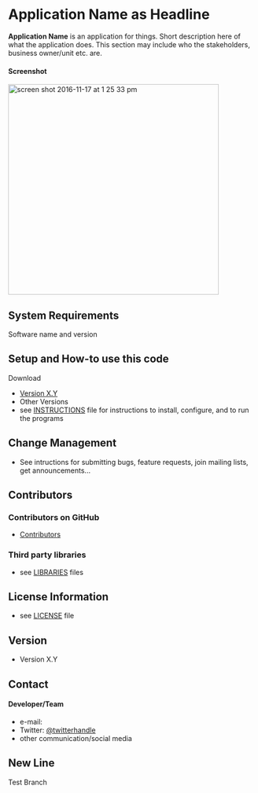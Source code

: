 Application Name as Headline
======
**Application Name** is an application for things. Short description here of what the application does. This section may include who the stakeholders, business owner/unit etc. are.

#### Screenshot
<img width="428" alt="screen shot 2016-11-17 at 1 25 33 pm" src="https://cloud.githubusercontent.com/assets/23366275/20402128/7fb342cc-acc9-11e6-9c4a-8542b967c64e.png">

## System Requirements
 Software name and version 

## Setup and How-to use this code
 Download
* [Version X.Y](https://github.com/username/sw-name/archive/master.zip)
* Other Versions
* see [INSTRUCTIONS](https://github.com/username/sw-name/blob/master/INSTRUCTIONS.md) file for instructions to install, configure, and to run the programs

## Change Management
* See intructions for submitting bugs, feature requests, join mailing lists, get announcements...


## Contributors

### Contributors on GitHub
* [Contributors](https://github.com/username/sw-name/graphs/contributors)


### Third party libraries
* see [LIBRARIES](https://github.com/username/sw-name/blob/master/LIBRARIES.md) files

## License Information
* see [LICENSE](https://github.com/username/sw-name/blob/master/LICENSE.md) file

## Version 
* Version X.Y


## Contact
#### Developer/Team
* e-mail: 
* Twitter: [@twitterhandle](https://twitter.com/twitterhandle "twitterhandle on twitter")
* other communication/social media

## New Line
Test Branch
